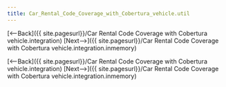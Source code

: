 ```yaml
---
title: Car_Rental_Code_Coverage_with_Cobertura_vehicle.util
---
```

[<--Back]({{ site.pagesurl}}/Car Rental Code Coverage with Cobertura vehicle.integration)  [Next-->]({{ site.pagesurl}}/Car Rental Code Coverage with Cobertura vehicle.integration.inmemory)



[<--Back]({{ site.pagesurl}}/Car Rental Code Coverage with Cobertura vehicle.integration)  [Next-->]({{ site.pagesurl}}/Car Rental Code Coverage with Cobertura vehicle.integration.inmemory)